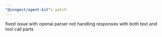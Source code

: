 ```yaml
---
"@inngest/agent-kit": patch
---
```


fixed issue with openai parser not handling responses with both text and tool call parts

